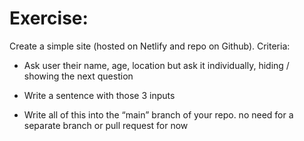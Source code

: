 # Exercise:

Create a simple site (hosted on Netlify and repo on Github). Criteria:

- Ask user their name, age, location but ask it individually, hiding / showing the next question

- Write a sentence with those 3 inputs

- Write all of this into the “main” branch of your repo. no need for a separate branch or pull request for now
